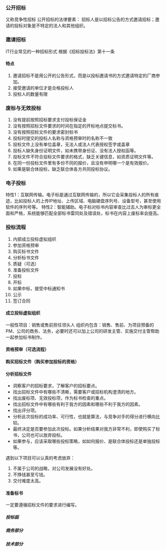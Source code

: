 ### 公开招标
又称竞争性招标
公开招标的法律要素：
招标人是以招标公告的方式邀请招标；邀请的投标对象是不特定的法人和其他组织。

### 邀请招标
IT行业常见的一种招标形式
根据《招标投标法》第十一条
#### 特点
1. 邀请招标不是用公开的公告形式，而是以投标邀请书的方式邀请特定的厂商参加。
2. 接受邀请的单位才是合格投标人
3. 投标人的数量有限


### 废标与无效投标

1. 没有提前按照招标要求支付投标保证金
2. 没有按照招标文件要求的时间在指定的开标地点提交标书。
3. 没有按照招标文件的要求密封标书
4. 投标时提交的投标人名称与资格预审时的名称不一致
5. 投标文件上没有单位盖章，无法人或法人代表授权签字或盖章
6. 投标人缺失身份证明文件，如未携带身份证、没有法人授权函等。
7. 投标文件不符合投标文件要求的格式，缺乏关键信息，如资质证明文件等。
8. 在同一份投标文件里有多份不同的报价，且没有申明哪一个是有效报价。
9. 如果是联合体投标，缺乏联合体各方共同投标协议。



### 电子投标

特性1：互联网传输。电子标是通过互联网传输的，所以它会采集投标人的所有痕迹，比如投标人的上传IP地址、上传区域、电脑硬盘序列号、设备型号，甚至使用软件的序列号等。
特性2：智能辅助。电子标对标书内容审查比过去人为审标更全面和严格，系统能够匹配全部标书雷同处及错误处，标书在内容上废标率会提高。

### 投标流程

1. 内部成立投标虚拟组织
2. 参加资格预审
3. 购买标书文件
4. 分析标书文件
5. 质疑（可选）
6. 准备投标文件
7. 投标
8. 开标
9. 如果中标，接受中标通知书
10. 公示
11. 签订合同


#### 成立投标虚拟组织

一般性项目：销售或售前担任领头人
组织内包含：销售、售前、为项目预备的PM、公司的商务、法务，必要时还可以加上公司的研发主管、实施交付主管帮助一起参加标书制作。

#### 资格预审（可选流程）

#### 购买招标文件（购买参加投标的资格）

#### 分析招标文件

- 洞察客户的招标要求，了解客户的招标要点。
- 找出招标文件中有哪些不清晰，需要客户或招标机构澄清的地方。
- 找出废标项、无效投标项，作为标书检查的重点。
- 找出招标文件中有哪些有利于我方的因素和哪些不利于我方的因素。
- 找出评分项。
- 分析此次投标的成功率、可行性，也就是算法，与竞争对手的得分进行横向比较。
- 最终决定是否要参加此次投标。如果分析结果对我方非常不利，即使购买了标书，公司也可以放弃投标。
- 如果参与，应该采取哪些投标策略，如如何报价、是联合体投标还是单独投标等。

遇到以下项目可以认真的考虑放弃：
1. 不属于公司的战略，对公司发展没有好处。
2. 不挣钱甚至亏钱。
3. 交付难度太高。

#### 准备标书

一定要遵循招标文件的要求进行编写。

##### 投标函

##### 商务部分

##### 技术部分

